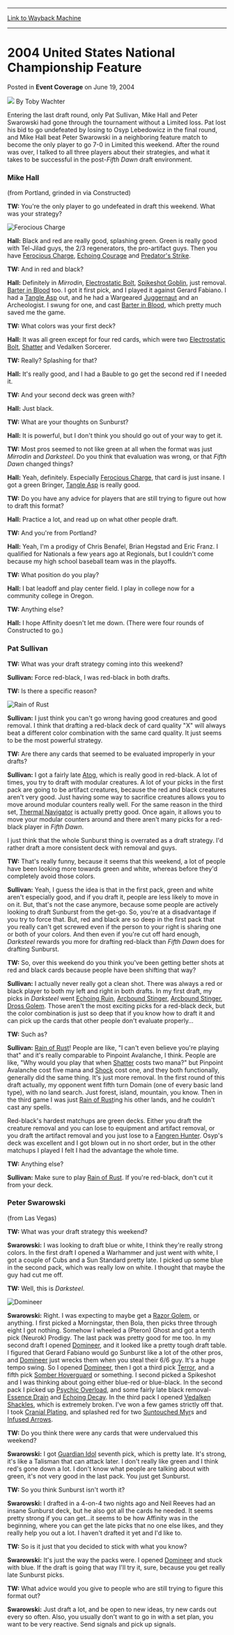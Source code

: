 
---
[Link to Wayback Machine](https://web.archive.org/web/20201022150658/https://magic.wizards.com/en/articles/archive/event-coverage/2004-united-states-national-championship-feature-2004-06-19-1)

[_metadata_:author]:- "Toby Wachter"
[_metadata_:description]:- "Entering the last draft round, only Pat Sullivan, Mike Hall and Peter Swarowski had gone through the tournament without a Limited loss. Pat lost his bid to go undefeated by losing to Osyp Lebedowicz in the final round, and Mike Hall beat Peter Swarowski in a neighboring feature match to become the only player to go 7-0 in Limited this weekend. After the round was over, I talked to all three players about their strategies, and what it takes to be successful in the post-Fifth Dawn draft environment."
[_metadata_:generator]:- "Drupal 7 (http://drupal.org)"
[_metadata_:node]:- "585146"
[_metadata_:publish_date]:- "2004-06-19"
[_metadata_:source]:- "div-main-content"
[_metadata_:title]:- "2004 United States National Championship Feature"
[_metadata_:wayback_capture_timestamp]:- "2020-10-22 15:06:58"
[_metadata_:wayback_raw_url]:- "https://web.archive.org/web/20201022150658id_/https://magic.wizards.com/en/articles/archive/event-coverage/2004-united-states-national-championship-feature-2004-06-19-1"
[_metadata_:wayback_url]:- "https://magic.wizards.com/en/articles/archive/event-coverage/2004-united-states-national-championship-feature-2004-06-19-1"
---


2004 United States National Championship Feature
================================================



 Posted in **Event Coverage**
 on June 19, 2004 






![](https://media.magic.wizards.com/styles/auth_small/public/images/person/authorpic_TobyWachter.jpg)
By Toby Wachter












Entering the last draft round, only Pat Sullivan, Mike Hall and Peter Swarowski had gone through the tournament without a Limited loss. Pat lost his bid to go undefeated by losing to Osyp Lebedowicz in the final round, and Mike Hall beat Peter Swarowski in a neighboring feature match to become the only player to go 7-0 in Limited this weekend. After the round was over, I talked to all three players about their strategies, and what it takes to be successful in the post-*Fifth Dawn* draft environment.


### Mike Hall


(from Portland, grinded in via Constructed)


**TW:** You're the only player to go undefeated in draft this weekend. What was your strategy?



![Ferocious Charge](http://gatherer.wizards.com/Handlers/Image.ashx?type=card&name=Ferocious+Charge)

**Hall:** Black and red are really good, splashing green. Green is really good with Tel-Jilad guys, the 2/3 regenerators, the pro-artifact guys. Then you have [Ferocious Charge](http://gatherer.wizards.com/Pages/Card/Details.aspx?name=Ferocious+Charge), [Echoing Courage](http://gatherer.wizards.com/Pages/Card/Details.aspx?name=Echoing+Courage) and [Predator's Strike](http://gatherer.wizards.com/Pages/Card/Details.aspx?name=Predator%27s+Strike).


**TW:** And in red and black?


**Hall:** Definitely in *Mirrodin*, [Electrostatic Bolt](http://gatherer.wizards.com/Pages/Card/Details.aspx?name=Electrostatic+Bolt), [Spikeshot Goblin](http://gatherer.wizards.com/Pages/Card/Details.aspx?name=Spikeshot+Goblin), just removal. [Barter in Blood](http://gatherer.wizards.com/Pages/Card/Details.aspx?name=Barter+in+Blood) too. I got it first pick, and I played it against Gerard Fabiano. I had a [Tangle Asp](http://gatherer.wizards.com/Pages/Card/Details.aspx?name=Tangle+Asp) out, and he had a Wargeared [Juggernaut](http://gatherer.wizards.com/Pages/Card/Details.aspx?name=Juggernaut) and an Archeologist. I swung for one, and cast [Barter in Blood](http://gatherer.wizards.com/Pages/Card/Details.aspx?name=Barter+in+Blood), which pretty much saved me the game.


**TW:** What colors was your first deck?


**Hall:** It was all green except for four red cards, which were two [Electrostatic Bolt](http://gatherer.wizards.com/Pages/Card/Details.aspx?name=Electrostatic+Bolt), [Shatter](http://gatherer.wizards.com/Pages/Card/Details.aspx?name=Shatter) and Vedalken Sorcerer.


**TW:** Really? Splashing for that?


**Hall:** It's really good, and I had a Bauble to go get the second red if I needed it.


**TW:** And your second deck was green with?


**Hall:** Just black.


**TW:** What are your thoughts on Sunburst?


**Hall:** It is powerful, but I don't think you should go out of your way to get it.


**TW:** Most pros seemed to not like green at all when the format was just *Mirrodin* and *Darksteel*. Do you think that evaluation was wrong, or that *Fifth Dawn* changed things?


**Hall:** Yeah, definitely. Especially [Ferocious Charge](http://gatherer.wizards.com/Pages/Card/Details.aspx?name=Ferocious+Charge), that card is just insane. I got a green Bringer, [Tangle Asp](http://gatherer.wizards.com/Pages/Card/Details.aspx?name=Tangle+Asp) is really good.


**TW:** Do you have any advice for players that are still trying to figure out how to draft this format?


**Hall:** Practice a lot, and read up on what other people draft.


**TW:** And you're from Portland?


**Hall:** Yeah, I'm a prodigy of Chris Benafel, Brian Hegstad and Eric Franz. I qualified for Nationals a few years ago at Regionals, but I couldn't come because my high school baseball team was in the playoffs.


**TW:** What position do you play?


**Hall:** I bat leadoff and play center field. I play in college now for a community college in Oregon.


**TW:** Anything else?


**Hall:** I hope Affinity doesn't let me down. (There were four rounds of Constructed to go.)


### Pat Sullivan


**TW:** What was your draft strategy coming into this weekend?


**Sullivan:** Force red-black, I was red-black in both drafts.


**TW:** Is there a specific reason?



![Rain of Rust](http://gatherer.wizards.com/Handlers/Image.ashx?type=card&name=Rain+of+Rust)

**Sullivan:** I just think you can't go wrong having good creatures and good removal. I think that drafting a red-black deck of card quality "X" will always beat a different color combination with the same card quality. It just seems to be the most powerful strategy.


**TW:** Are there any cards that seemed to be evaluated improperly in your drafts?


**Sullivan:** I got a fairly late [Atog](http://gatherer.wizards.com/Pages/Card/Details.aspx?name=Atog), which is really good in red-black. A lot of times, you try to draft with modular creatures. A lot of your picks in the first pack are going to be artifact creatures, because the red and black creatures aren't very good. Just having some way to sacrifice creatures allows you to move around modular counters really well. For the same reason in the third set, [Thermal Navigator](http://gatherer.wizards.com/Pages/Card/Details.aspx?name=Thermal+Navigator) is actually pretty good. Once again, it allows you to move your modular counters around and there aren't many picks for a red-black player in *Fifth Dawn*.


I just think that the whole Sunburst thing is overrated as a draft strategy. I'd rather draft a more consistent deck with removal and guys.


**TW:** That's really funny, because it seems that this weekend, a lot of people have been looking more towards green and white, whereas before they'd completely avoid those colors.


**Sullivan:** Yeah, I guess the idea is that in the first pack, green and white aren't especially good, and if you draft it, people are less likely to move in on it. But, that's not the case anymore, because some people are actively looking to draft Sunburst from the get-go. So, you're at a disadvantage if you try to force that. But, red and black are so deep in the first pack that you really can't get screwed even if the person to your right is sharing one or both of your colors. And then even if you're cut off hard enough, *Darksteel* rewards you more for drafting red-black than *Fifth Dawn* does for drafting Sunburst.


**TW:** So, over this weekend do you think you've been getting better shots at red and black cards because people have been shifting that way?


**Sullivan:** I actually never really got a clean shot. There was always a red or black player to both my left and right in both drafts. In my first draft, my picks in *Darksteel* went [Echoing Ruin](http://gatherer.wizards.com/Pages/Card/Details.aspx?name=Echoing+Ruin), [Arcbound Stinger](http://gatherer.wizards.com/Pages/Card/Details.aspx?name=Arcbound+Stinger), [Arcbound Stinger](http://gatherer.wizards.com/Pages/Card/Details.aspx?name=Arcbound+Stinger), [Dross Golem](http://gatherer.wizards.com/Pages/Card/Details.aspx?name=Dross+Golem). Those aren't the most exciting picks for a red-black deck, but the color combination is just so deep that if you know how to draft it and can pick up the cards that other people don't evaluate properly…


**TW:** Such as?


**Sullivan:** [Rain of Rust](http://gatherer.wizards.com/Pages/Card/Details.aspx?name=Rain+of+Rust)! People are like, "I can't even believe you're playing that" and it's really comparable to Pinpoint Avalanche, I think. People are like, "Why would you play that when [Shatter](http://gatherer.wizards.com/Pages/Card/Details.aspx?name=Shatter) costs two mana?" but Pinpoint Avalanche cost five mana and [Shock](http://gatherer.wizards.com/Pages/Card/Details.aspx?name=Shock) cost one, and they both functionally, generally did the same thing. It's just more removal. In the first round of this draft actually, my opponent went fifth turn Domain (one of every basic land type), with no land search. Just forest, island, mountain, you know. Then in the third game I was just [Rain of Rust](http://gatherer.wizards.com/Pages/Card/Details.aspx?name=Rain+of+Rust)ing his other lands, and he couldn't cast any spells.


Red-black's hardest matchups are green decks. Either you draft the creature removal and you can lose to equipment and artifact removal, or you draft the artifact removal and you just lose to a [Fangren Hunter](http://gatherer.wizards.com/Pages/Card/Details.aspx?name=Fangren+Hunter). Osyp's deck was excellent and I got blown out in no short order, but in the other matchups I played I felt I had the advantage the whole time.


**TW:** Anything else?


**Sullivan:** Make sure to play [Rain of Rust](http://gatherer.wizards.com/Pages/Card/Details.aspx?name=Rain+of+Rust). If you're red-black, don't cut it from your deck.


### Peter Swarowski


(from Las Vegas)


**TW:** What was your draft strategy this weekend?


**Swarowski:** I was looking to draft blue or white, I think they're really strong colors. In the first draft I opened a Warhammer and just went with white, I got a couple of Cubs and a Sun Standard pretty late. I picked up some blue in the second pack, which was really low on white. I thought that maybe the guy had cut me off.


**TW:** Well, this is *Darksteel*.



![Domineer](http://gatherer.wizards.com/Handlers/Image.ashx?type=card&name=Domineer)

**Swarowski:** Right. I was expecting to maybe get a [Razor Golem](http://gatherer.wizards.com/Pages/Card/Details.aspx?name=Razor+Golem), or anything. I first picked a Morningstar, then Bola, then picks three through eight I got nothing. Somehow I wheeled a (Pteron) Ghost and got a tenth pick (Neurok) Prodigy. The last pack was pretty good for me too. In my second draft I opened [Domineer](http://gatherer.wizards.com/Pages/Card/Details.aspx?name=Domineer), and it looked like a pretty tough draft table. I figured that Gerard Fabiano would go Sunburst like a lot of the other pros, and [Domineer](http://gatherer.wizards.com/Pages/Card/Details.aspx?name=Domineer) just wrecks them when you steal their 6/6 guy. It's a huge tempo swing. So I opened [Domineer](http://gatherer.wizards.com/Pages/Card/Details.aspx?name=Domineer), then I got a third pick [Terror](http://gatherer.wizards.com/Pages/Card/Details.aspx?name=Terror), and a fifth pick [Somber Hoverguard](http://gatherer.wizards.com/Pages/Card/Details.aspx?name=Somber+Hoverguard) or something. I second picked a Spikeshot and I was thinking about going either blue-red or blue-black. In the second pack I picked up [Psychic Overload](http://gatherer.wizards.com/Pages/Card/Details.aspx?name=Psychic+Overload), and some fairly late black removal- [Essence Drain](http://gatherer.wizards.com/Pages/Card/Details.aspx?name=Essence+Drain) and [Echoing Decay](http://gatherer.wizards.com/Pages/Card/Details.aspx?name=Echoing+Decay). In the third pack I opened [Vedalken Shackles](http://gatherer.wizards.com/Pages/Card/Details.aspx?name=Vedalken+Shackles), which is extremely broken. I've won a few games strictly off that. I took [Cranial Plating](http://gatherer.wizards.com/Pages/Card/Details.aspx?name=Cranial+Plating), and splashed red for two [Suntouched Myr](http://gatherer.wizards.com/Pages/Card/Details.aspx?name=Suntouched+Myr)s and [Infused Arrows](http://gatherer.wizards.com/Pages/Card/Details.aspx?name=Infused+Arrows).


**TW:** Do you think there were any cards that were undervalued this weekend?


**Swarowski:** I got [Guardian Idol](http://gatherer.wizards.com/Pages/Card/Details.aspx?name=Guardian+Idol) seventh pick, which is pretty late. It's strong, it's like a Talisman that can attack later. I don't really like green and I think red's gone down a lot. I don't know what people are talking about with green, it's not very good in the last pack. You just get Sunburst.


**TW:** So you think Sunburst isn't worth it?


**Swarowski:** I drafted in a 4-on-4 two nights ago and Neil Reeves had an insane Sunburst deck, but he also got all the cards he needed. It seems pretty strong if you can get…it seems to be how Affinity was in the beginning, where you can get the late picks that no one else likes, and they really help you out a lot. I haven't drafted it yet and I'd like to.


**TW:** So is it just that you decided to stick with what you know?


**Swarowski:** It's just the way the packs were. I opened [Domineer](http://gatherer.wizards.com/Pages/Card/Details.aspx?name=Domineer) and stuck with blue. If the draft is going that way I'll try it, sure, because you get really late Sunburst picks.


**TW:** What advice would you give to people who are still trying to figure this format out?


**Swarowski:** Just draft a lot, and be open to new ideas, try new cards out every so often. Also, you usually don't want to go in with a set plan, you want to be very reactive. Send signals and pick up signals.








